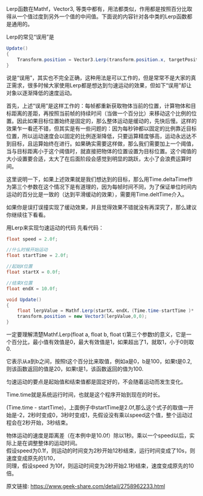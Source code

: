 Lerp函数在Mathf，Vector3, 等类中都有，用法都类似，作用都是按照百分比取得从一个值过度到另外一个值的中间值。下面说的内容针对各中类的Lerp函数都是通用的。

Lerp的常见“误用”是
```C#
Update()
{
	Transform.position = Vector3.Lerp(transform.position.x, targetPosition, Time.deltaTime);
}
```
说是“误用”，其实也不完全正确，这种用法是可以工作的，但是常常不是大家的真正需求，很多时候大家使用Lerp都是想达到匀速运动的效果，但如下“误用”却让对象以逐渐降低的速度运动。

首先，上述“误用”是这样工作的：每帧都重新获取物体当前的位置，计算物体和目标距离的差距，再按照当前帧的持续时间（当做一个百分比）来移动这个比例的位置。因此如果目标位置始终是固定的，那么整体运动是缓动的，先快后慢。这样的效果乍一看还不错，但其实是有一些问题的：因为每秒钟都以固定的比例靠近目标位置，所以运动速度会以固定的比例逐渐降低，只要运算精度够高，运动永远达不到目标，且运算始终在进行。如果确实需要这样做，那么我们需要加上一个阈值，当与目标距离小于这个阈值时，就直接把物体的位置设置为目标位置。这个阈值的大小设置要合适，太大了在后面阶段会感觉到明显的跳跃，太小了会浪费运算时间。

这里说明一下，如果上述效果就是我们想达到的目标，那么用Time.deltaTime作为第三个参数在这个情况下是有道理的，因为每帧时间不同，为了保证单位时间内运动的百分比是一致的（达到平滑缓动的效果），需要用Time.deltTime介入。

如果你是误打误撞实现了缓动效果，并且觉得效果不错就没有再深究了，那么建议你继续往下看看。

用Lerp来实现匀速运动的代码
先看代码：

```C#
float speed = 2.0f;

//什么时候开始运动
float startTime = 2.0f;

//起始X位置
float startX = 0.0f;

//结束X位置
float endX = 10.0f;

void Update()
{
	float lerpValue = Mathf.Lerp(startX，endX，(Time.time-startTime )* speed);
	transform.position = new Vector3(lerpValue,0,0);
}

```
一定要理解清楚Mathf.Lerp(float a, float b, float t)第三个参数t的意义，它是一个百分比，最小值有效值是0，最大有效值是1，如果超出了1，就取1，小于0则取0.

它表示从a到b之间，按照t这个百分比来取值，例如a是0，b是100，如果t是0.2,则该函数返回的值是20，如果t是1，该函数返回的值为100.

匀速运动的要点是起始值和结束值都是固定好的，不会随着运动而发生变化。

Time.time就是系统运行时间，也就是这个程序开始到现在的时长。

(Time.time - startTime)，上面例子中startTime是2.0f,那么这个式子的取值一开始是-2，2秒时变成0，3秒时变成1，先假设没有乘以speed这个值，整个运动过程会在2秒开始，3秒结束。

物体运动的速度是距离差（在本例中是10.0f）除以1秒。乘以一个speed以后，实际上是在调整整体的运动时间。     
假设speed为0.1f，则运动的时间变为2秒开始12秒结束，运行时间变成了10s，则速度变成原先的1/10，    
同理，假设speed 为10f，则运动时间变为2秒开始2.1秒结束，速度变成原先的10倍。   


原文链接: https://www.geek-share.com/detail/2758962233.html